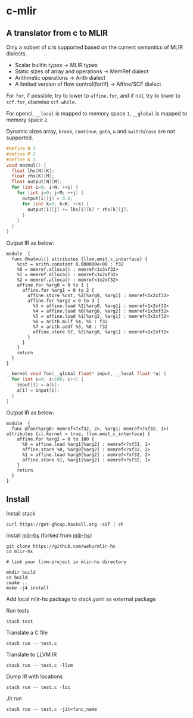 # c-mlir

## A translator from c to MLIR

Only a subset of c is supported based on the current semantics of MLIR dialects.

* Scalar builtin types -> MLIR types
* Static sizes of array and operations -> MemRef dialect
* Arithmetic operations -> Arith dialect
* A limited version of flow control(for/if) -> Affine/SCF dialect

For `for`, if possible, try to lower to `affine.for`, and if not, try to lower to `scf.for`, elsewise `scf.while`.

For opencl, `__local` is mapped to memory space `1`, `__global` is mapped to memory space `2`.

Dynamic sizes array, `break`, `continue`, `goto`, `&` and `switch`/`case` are not supported.

```c
#define N 1
#define M 2
#define K 3
void matmul() {
  float lhs[N][K];
  float rhs[K][M];
  float output[N][M];
  for (int i=0; i<N; ++i) {
    for (int j=0; j<M; ++j) {
      output[i][j] = 0.0;
      for (int k=0; k<K; ++k) {
        output[i][j] += lhs[i][k] * rhs[k][j];
      }
    }
  }
}
```

Output IR as below:

```mlir
module  {
  func @matmul() attributes {llvm.emit_c_interface} {
    %cst = arith.constant 0.000000e+00 : f32
    %0 = memref.alloca() : memref<1x3xf32>
    %1 = memref.alloca() : memref<3x2xf32>
    %2 = memref.alloca() : memref<1x2xf32>
    affine.for %arg0 = 0 to 1 {
      affine.for %arg1 = 0 to 2 {
        affine.store %cst, %2[%arg0, %arg1] : memref<1x2xf32>
        affine.for %arg2 = 0 to 3 {
          %3 = affine.load %2[%arg0, %arg1] : memref<1x2xf32>
          %4 = affine.load %0[%arg0, %arg2] : memref<1x3xf32>
          %5 = affine.load %1[%arg2, %arg1] : memref<3x2xf32>
          %6 = arith.mulf %4, %5 : f32
          %7 = arith.addf %3, %6 : f32
          affine.store %7, %2[%arg0, %arg1] : memref<1x2xf32>
        }
      }
    }
    return
  }
}
```


```c
__kernel void foo(__global float* input, __local float *a) {
  for (int i=0; i<100; i++) {
    input[i] = a[i];
    a[i] = input[i];
  }
}
```

Output IR as below:

```mlir
module  {
  func @foo(%arg0: memref<?xf32, 2>, %arg1: memref<?xf32, 1>) attributes {cl.kernel = true, llvm.emit_c_interface} {
    affine.for %arg2 = 0 to 100 {
      %0 = affine.load %arg1[%arg2] : memref<?xf32, 1>
      affine.store %0, %arg0[%arg2] : memref<?xf32, 2>
      %1 = affine.load %arg0[%arg2] : memref<?xf32, 2>
      affine.store %1, %arg1[%arg2] : memref<?xf32, 1>
    }
    return
  }
}
```

## Install

Install stack

```shell
curl https://get-ghcup.haskell.org -sSf | sh
```

Install [mlir-hs](https://github.com/wehu/mlir-hs) (forked from [mlir-hs](https://github.com/google/mlir-hs))

```shell
git clone https://github.com/wehu/mlir-hs
cd mlir-hs

# link your llvm-project in mlir-hs directory

mkdir build
cd build
cmake ..
make -j4 install
```

Add local mlir-hs package to stack.yaml as external package

Run tests

```shell
stack test
```

Translate a C file
```shell
stack run -- test.c
```

Translate to LLVM IR
```shell
stack run -- test.c -llvm
```

Dump IR with locations
```shell
stack run -- test.c -loc
```

Jit run
```shell
stack run -- test.c -jit=func_name
```
